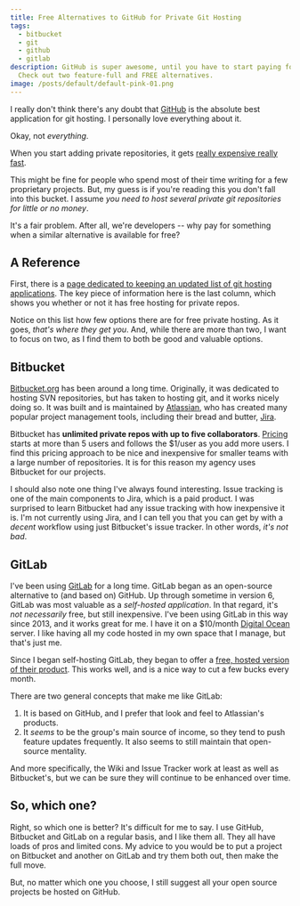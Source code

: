 ```yaml
---
title: Free Alternatives to GitHub for Private Git Hosting
tags:
  - bitbucket
  - git
  - github
  - gitlab
description: GitHub is super awesome, until you have to start paying for it.
  Check out two feature-full and FREE alternatives.
image: /posts/default/default-pink-01.png
---
```


I really don't think there's any doubt that [GitHub](https://github.com/) is the absolute best application for git hosting. I personally love everything about it.

Okay, not _everything_.

When you start adding private repositories, it gets [really expensive really fast](https://github.com/pricing).

This might be fine for people who spend most of their time writing for a few proprietary projects. But, my guess is if you're reading this you don't fall into this bucket. I assume _you need to host several private git repositories for little or no money_.

It's a fair problem. After all, we're developers -- why pay for something when a similar alternative is available for free?

## A Reference

First, there is a [page dedicated to keeping an updated list of git hosting applications](https://git.wiki.kernel.org/index.php/GitHosting). The key piece of information here is the last column, which shows you whether or not it has free hosting for private repos.

Notice on this list how few options there are for free private hosting. As it goes, _that's where they get you_. And, while there are more than two, I want to focus on two, as I find them to both be good and valuable options.

## Bitbucket

[Bitbucket.org](https://bitbucket.org) has been around a long time. Originally, it was dedicated to hosting SVN repositories, but has taken to hosting git, and it works nicely doing so. It was built and is maintained by [Atlassian](https://www.atlassian.com/), who has created many popular project management tools, including their bread and butter, [Jira](https://www.atlassian.com/software/jira).

Bitbucket has **unlimited private repos with up to five collaborators**. [Pricing](https://bitbucket.org/account/user/seancdavis/plans) starts at more than 5 users and follows the \$1/user as you add more users. I find this pricing approach to be nice and inexpensive for smaller teams with a large number of repositories. It is for this reason my agency uses Bitbucket for our projects.

I should also note one thing I've always found interesting. Issue tracking is one of the main components to Jira, which is a paid product. I was surprised to learn Bitbucket had any issue tracking with how inexpensive it is. I'm not currently using Jira, and I can tell you that you can get by with a _decent_ workflow using just Bitbucket's issue tracker. In other words, _it's not bad_.

## GitLab

I've been using [GitLab](https://about.gitlab.com) for a long time. GitLab began as an open-source alternative to (and based on) GitHub. Up through sometime in version 6, GitLab was most valuable as a _self-hosted application_. In that regard, it's _not necessarily_ free, but still inexpensive. I've been using GitLab in this way since 2013, and it works great for me. I have it on a \$10/month [Digital Ocean](https://www.digitalocean.com/) server. I like having all my code hosted in my own space that I manage, but that's just me.

Since I began self-hosting GitLab, they began to offer a [free, hosted version of their product](https://gitlab.com). This works well, and is a nice way to cut a few bucks every month.

There are two general concepts that make me like GitLab:

1. It is based on GitHub, and I prefer that look and feel to Atlassian's products.
2. It _seems_ to be the group's main source of income, so they tend to push feature updates frequently. It also seems to still maintain that open-source mentality.

And more specifically, the Wiki and Issue Tracker work at least as well as Bitbucket's, but we can be sure they will continue to be enhanced over time.

## So, which one?

Right, so which one is better? It's difficult for me to say. I use GitHub, Bitbucket and GitLab on a regular basis, and I like them all. They all have loads of pros and limited cons. My advice to you would be to put a project on Bitbucket and another on GitLab and try them both out, then make the full move.

But, no matter which one you choose, I still suggest all your open source projects be hosted on GitHub.
